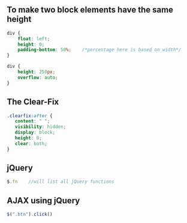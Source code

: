
## To make two block elements have the same height

```css
div {
	float: left;
	height: 0;
	padding-bottom: 50%;	/*percentage here is based on width*/
}

div {
	height: 250px;
	overflow: auto;
}
```

## The Clear-Fix

```css
.clearfix:after {
   content: " "; 
   visibility: hidden;
   display: block;
   height: 0;
   clear: both;
}
```

## jQuery

```js
$.fn 	//will list all jQuery functions
```

## AJAX using jQuery

```js
$(".btn").click()
```
<!--stackedit_data:
eyJoaXN0b3J5IjpbLTE0MzY2NTA4NTYsMTM1MTkwMzAwMyw4Nz
EzNTEwOTIsMTUzNjY5MTU3MiwtMzE4MTg0Mjk4LC03OTg3NDk2
NDQsNzQyODQzMTkzLC02MDAzMjcxNzNdfQ==
-->